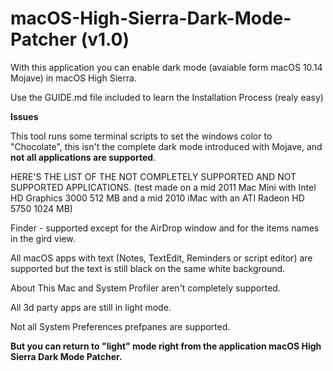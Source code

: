# macOS-High-Sierra-Dark-Mode-Patcher (v1.0)
With this application you can enable dark mode (avaiable form macOS 10.14 Mojave) in macOS High Sierra.

Use the GUIDE.md file included to learn the Installation Process (realy easy)

**Issues**

This tool runs some terminal scripts to set the windows color to "Chocolate", this isn't the complete dark mode introduced with Mojave,
and **not all applications are supported**.

HERE'S THE LIST OF THE NOT COMPLETELY SUPPORTED AND NOT SUPPORTED APPLICATIONS. (test made on a mid 2011 Mac Mini with Intel HD Graphics 3000 512 MB and a mid 2010 iMac with an ATI Radeon HD 5750 1024 MB)

Finder - supported except for the AirDrop window and for the items names in the gird view.

All macOS apps with text (Notes, TextEdit, Reminders or script editor) are supported but the text is still black on the same white background.

About This Mac and System Profiler aren't completely supported.

All 3d party apps are still in light mode.

Not all System Preferences prefpanes are supported.

**But you can return to "light" mode right from the application macOS High Sierra Dark Mode Patcher.**
